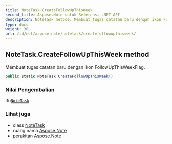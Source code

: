 ```yaml
---
title: NoteTask.CreateFollowUpThisWeek
second_title: Aspose.Note untuk Referensi .NET API
description: NoteTask metode. Membuat tugas catatan baru dengan ikon FollowUpThisWeekFlag.
type: docs
weight: 30
url: /id/net/aspose.note/notetask/createfollowupthisweek/
---
```

## NoteTask.CreateFollowUpThisWeek method

Membuat tugas catatan baru dengan ikon FollowUpThisWeekFlag.

```csharp
public static NoteTask CreateFollowUpThisWeek()
```

### Nilai Pengembalian

Itu[`NoteTask`](../) .

### Lihat juga

* class [NoteTask](../)
* ruang nama [Aspose.Note](../../notetask/)
* perakitan [Aspose.Note](../../../)


